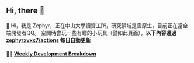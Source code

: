 <!--
**zephyrxvxx7/zephyrxvxx7** is a ✨ _special_ ✨ repository because its `README.md` (this file) appears on your GitHub profile.

Here are some ideas to get you started:

- 🔭 I’m currently working on ...
- 🌱 I’m currently learning ...
- 👯 I’m looking to collaborate on ...
- 🤔 I’m looking for help with ...
- 💬 Ask me about ...
- 📫 How to reach me: ...
- 😄 Pronouns: ...
- ⚡ Fun fact: ...
-->

## Hi, there 👋

👋 Hi，我是 Zephyr，正在中山大學讀資工所，研究領域是雲原生，目前正在當全端開發者QQ。
空閒時會玩一些有趣的小玩具（譬如此頁面），**以下內容通過 <a href="https://github.com/zephyrxvxx7/zephyrxvxx7/actions" target="_blank">zephyrxvxx7/actions</a> 每日自動更新**

#### 🏊‍♂️ <a href="https://gist.githubusercontent.com/zephyrxvxx7/ee1787313f0772b51494d051b5edde7f" target="_blank">Weekly Development Breakdown</a>

<!-- code_time start -->
<!-- code_time end -->
